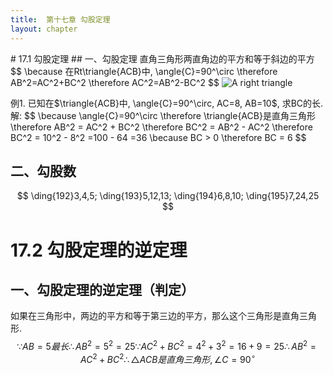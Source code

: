```yaml
---
title:  第十七章 勾股定理
layout: chapter
---
```

<ly-a>
# 17.1 勾股定理
</ly-a>
## 一、勾股定理
<ly-d>直角三角形两直角边的平方和等于斜边的平方</ly-d>
<ly-b>
$$
\because 在Rt\triangle{ACB}中, \angle{C}=90^\circ
\therefore AB^2=AC^2+BC^2  
\therefore AC^2=AB^2-BC^2
$$
</ly-b>
<img src="{{ site.baseurl }}/assets/graph/17.1.1.svg" alt="A right triangle" />
<ly-e>
<p>例1. 已知在$\triangle{ACB}中, \angle{C}=90^\circ, AC=8, AB=10$, 求BC的长.
解: $$
\because \angle{C}=90^\circ
\therefore \triangle{ACB}是直角三角形
\therefore AB^2 = AC^2 + BC^2
\therefore BC^2 = AB^2 - AC^2
\therefore BC^2 = 10^2 - 8^2
=100 - 64
=36
\because BC &gt; 0
\therefore BC = 6
$$
</ly-e>

## 二、勾股数
$$
\ding{192}3,4,5;
\ding{193}5,12,13;
\ding{194}6,8,10;
\ding{195}7,24,25
$$

# 17.2 勾股定理的逆定理
## 一、勾股定理的逆定理（判定）
<ly-d>如果在三角形中，两边的平方和等于第三边的平方，那么这个三角形是直角三角形.</ly-d>
<ly-b>
$$
\because AB=5最长
\therefore AB^2 = 5^2 = 25
\because AC^2 + BC^2 = 4^2 + 3^2
=16 + 9
=25
\therefore AB^2 = AC^2 + BC^2
\therefore \triangle{ACB}是直角三角形, \angle{C}=90^\circ
$$
</ly-b>
